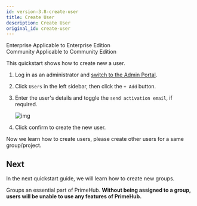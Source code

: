 ```yaml
---
id: version-3.8-create-user
title: Create User
description: Create User
original_id: create-user
---
```


<div class="label-sect">
  <div class="ee-only tooltip">Enterprise
    <span class="tooltiptext">Applicable to Enterprise Edition</span>
  </div>
  <div class="ce-only tooltip">Community
    <span class="tooltiptext">Applicable to Community Edition</span>
  </div>
</div>

This quickstart shows how to create new a user.

1. Log in as an administrator and [switch to the Admin Portal](login-portal-admin).

2. Click `Users` in the left sidebar, then click the `+ Add` button.

3. Enter the user's details and toggle the `send activation email`, if required.

    ![img](assets/qs-create-user_v3.png)

4. Click confirm to create the new user.


Now we learn how to create users, please create other users for a same group/project.

## Next

In the next quickstart guide, we will learn how to create new groups.

Groups an essential part of PrimeHub. **Without being assigned to a group, users will be unable to use any features of PrimeHub.**

